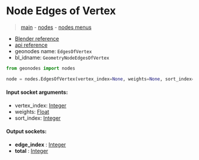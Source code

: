 # Node Edges of Vertex

> [main](../structure.md) - [nodes](nodes.md) - [nodes menus](nodes_menus.md)

- [Blender reference](https://docs.blender.org/manual/en/latest/modeling/geometry_nodes/mesh_topology/edges_of_vertex.html)
- [api reference](https://docs.blender.org/api/current/bpy.types.GeometryNodeEdgesOfVertex.html)
- geonodes name: `EdgesOfVertex`
- bl_idname: `GeometryNodeEdgesOfVertex`

```python
from geonodes import nodes

node = nodes.EdgesOfVertex(vertex_index=None, weights=None, sort_index=None)
```

#### Input socket arguments:

- vertex_index: [Integer](Integer.md)
- weights: [Float](Float.md)
- sort_index: [Integer](Integer.md)

#### Output sockets:

- **edge_index** : [Integer](Integer.md)
- **total** : [Integer](Integer.md)

